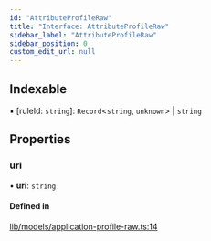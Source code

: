 ```yaml
---
id: "AttributeProfileRaw"
title: "Interface: AttributeProfileRaw"
sidebar_label: "AttributeProfileRaw"
sidebar_position: 0
custom_edit_url: null
---
```


## Indexable

▪ [ruleId: `string`]: `Record`<`string`, `unknown`\> \| `string`

## Properties

### uri

• **uri**: `string`

#### Defined in

[lib/models/application-profile-raw.ts:14](https://github.com/cognizone/ng-cognizone/blob/0401c67/libs/application-profile/src/lib/models/application-profile-raw.ts#L14)
